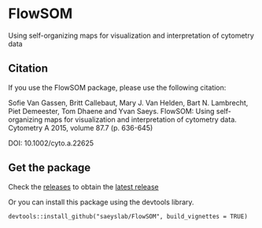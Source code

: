 # FlowSOM
Using self-organizing maps for visualization and interpretation of cytometry data

## Citation

If you use the FlowSOM package, please use the following citation: 

Sofie Van Gassen, Britt Callebaut, Mary J. Van Helden, Bart N. Lambrecht, Piet Demeester, Tom Dhaene and Yvan Saeys. FlowSOM: Using self-organizing maps for visualization and interpretation of cytometry data. Cytometry A 2015, volume 87.7 (p. 636-645)

DOI: 10.1002/cyto.a.22625


## Get the package

Check the [releases](https://github.com/saeyslab/FlowSOM/releases) to obtain the [latest release](https://github.com/saeyslab/FlowSOM/releases/latest)

Or you can install this package using the devtools library.

```
devtools::install_github("saeyslab/FlowSOM", build_vignettes = TRUE)
```
